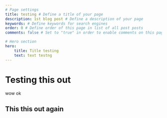 ```yaml
---
# Page settings
title: testing # Define a title of your page
description: 1st blog post # Define a description of your page
keywords: # Define keywords for search engines
order: 0 # Define order of this page in list of all post posts
comments: false # Set to "true" in order to enable comments on this page. Make sure you properly setup "disqus_forum_shortname" variable in "_config.yml"

# Hero section
hero:
    title: Title testing
    text: text testng
---
```


# Testing this out

wow ok

## This this out again
